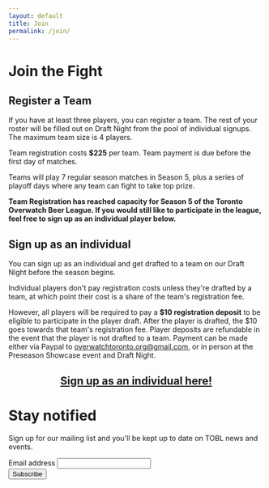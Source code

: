 ```yaml
---
layout: default
title: Join
permalink: /join/
---
```


<div class="container">
  
  <div class="row justify-content-center page-section-no-line">
    <div class="col-12 col-md-10 col-xl-8">
      <h1 class="text-center">Join the Fight</h1>
    </div>
  </div>
  
  <div class="row justify-content-center page-section-no-line">
    <div class="col-12 col-md-10 col-xl-8">
      <h2>Register a Team</h2>
      <p>If you have at least three players, you can register a team. The rest of your roster will be filled out on Draft Night from the pool of individual signups. The maximum team size is 4 players.</p>
      <p>Team registration costs <strong>$225</strong> per team. Team payment is due before the first day of matches.</p>
      <p>Teams will play 7 regular season matches in Season 5, plus a series of playoff days where any team can fight to take top prize.</p>
	    <p><strong>Team Registration has reached capacity for Season 5 of the Toronto Overwatch Beer League. If you would still like to participate in the league, feel free to sign up as an individual player below.</strong></p>
    </div>
  </div>
  
  <div class="row justify-content-center page-section-no-line">
    <div class="col-12 col-md-10 col-xl-8">
      <h2>Sign up as an individual</h2>
      <p>You can sign up as an individual and get drafted to a team on our Draft Night before the season begins.</p>
      <p>Individual players don't pay registration costs unless they're drafted by a team, at which point their cost is a share of the team's registration fee.</p>
      <p>However, all players will be required to pay a <strong>$10 registration deposit</strong> to be eligible to participate in the player draft. After the player is drafted, the $10 goes towards that team's registration fee. Player deposits are refundable in the event that the player is not drafted to a team. Payment can be made either via Paypal to <a href="mailto:overwatchtoronto.org@gmail.com">overwatchtoronto.org@gmail.com</a>, or in person at the Preseason Showcase event and Draft Night.</p>
      <h2><p style="text-align:center"><a href="https://share.hsforms.com/1tHqL2wUiTsGD0IBc-S9x4w36mrm">Sign up as an individual here!</a></p></h2>
	    <!--  <p><strong>Registration for Season 5 is now closed.</strong></p> -->
    </div>
  </div>
  
  <div class="row justify-content-center">
    <div class="col-10 col-md-8 col-lg-6">
      <div class="mailing-list-panel" style="margin-bottom: 3.6em;">
        <h1>Stay notified</h1>
        <p>Sign up for our mailing list and you'll be kept up to date on TOBL news and events.</p>
        <!-- Begin MailChimp Signup Form -->
        <style type="text/css">
	  #mc_embed_signup{/*background:#fff; clear:left; font:14px Helvetica,Arial,sans-serif;*/ width:100%;}
        </style>
        <div id="mc_embed_signup">
          <form action="https://overwatchtoronto.us17.list-manage.com/subscribe/post?u=8b3de13b281e00b24f345f7e5&amp;id=96eab85b72" method="post" id="mc-embedded-subscribe-form" name="mc-embedded-subscribe-form" class="validate" target="_blank" novalidate>
            <div id="mc_embed_signup_scroll" class="mx-auto">
	      <div class="form-group">
	        <label for="mce-EMAIL" class="mailing-list-label">Email address</label>
	        <input type="email" value="" name="EMAIL" class="email form-control" id="mce-EMAIL" required>
              </div>
              <!-- real people should not fill this in and expect good things - do not remove this or risk form bot signups-->
              <div style="position: absolute; left: -5000px;" aria-hidden="true"><input type="text" name="b_8b3de13b281e00b24f345f7e5_96eab85b72" tabindex="-1" value=""></div>
              <div class="form-group">
		<div class="clear">
	          <input type="submit" value="Subscribe" name="subscribe" id="mc-embedded-subscribe" class="button btn btn-block">
		</div>
              </div>
	    </div>
          </form>
        </div>
<!--End mc_embed_signup-->
      </div>
    </div>
  </div>
  
</div>
